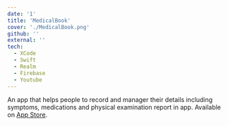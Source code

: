 ```yaml
---
date: '1'
title: 'MedicalBook'
cover: './MedicalBook.png'
github: ''
external: ''
tech:
  - XCode
  - Swift
  - Realm
  - Firebase
  - Youtube
---
```


An app that helps people to record and manager their details including symptoms, medications and
physical examination report in app. Available on [App Store](https://apps.apple.com/gb/app/medicalbook/id1439925122).

